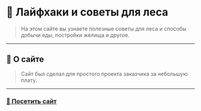 # :deciduous_tree: Лайфхаки и советы для леса
> На этом сайте вы узнаете полезные советы для леса и способы добычи еды, постройки желища и другое.
____

## :scroll: О сайте
> Сайт был сделал для простого проекта заказчика за небольшую плату.
____

### [ :link: Посетить сайт ]()
